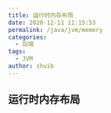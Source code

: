 ```yaml
---
title: 运行时内存布局
date: 2020-12-11 11:15:53
permalink: /java/jvm/memery
categories:
  - 后端
tags:
  - JVM
author: zhuib
---
```


## 运行时内存布局

